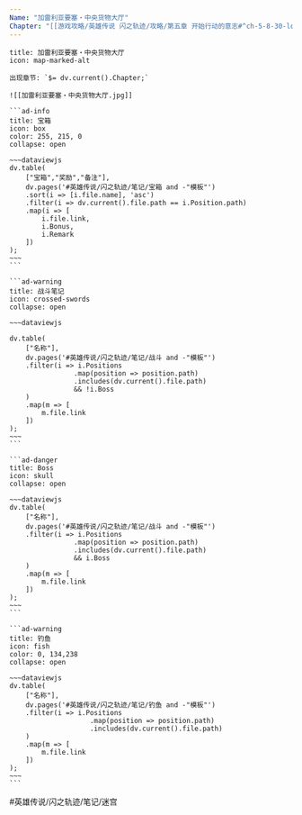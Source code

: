```yaml
---
Name: "加雷利亚要塞・中央货物大厅"
Chapter: "[[游戏攻略/英雄传说 闪之轨迹/攻略/第五章 开始行动的意志#^ch-5-8-30-location-05|第五章8/30]]"
---
```

````ad-quote
title: 加雷利亚要塞・中央货物大厅
icon: map-marked-alt

出现章节: `$= dv.current().Chapter;`

![[加雷利亚要塞・中央货物大厅.jpg]]

```ad-info
title: 宝箱
icon: box
color: 255, 215, 0
collapse: open

~~~dataviewjs
dv.table(
	["宝箱","奖励","备注"],
	dv.pages('#英雄传说/闪之轨迹/笔记/宝箱 and -"模板"')
	.sort(i => [i.file.name], 'asc')
	.filter(i => dv.current().file.path == i.Position.path)
	.map(i => [
		i.file.link,
		i.Bonus,
		i.Remark
	])
);
~~~
```

```ad-warning
title: 战斗笔记
icon: crossed-swords
collapse: open

~~~dataviewjs

dv.table(
	["名称"],
	dv.pages('#英雄传说/闪之轨迹/笔记/战斗 and -"模板"')
	.filter(i => i.Positions
				.map(position => position.path)
				.includes(dv.current().file.path) 
				&& !i.Boss
	)
	.map(m => [
		m.file.link
	])
);
~~~
```

```ad-danger
title: Boss
icon: skull
collapse: open

~~~dataviewjs
dv.table(
	["名称"],
	dv.pages('#英雄传说/闪之轨迹/笔记/战斗 and -"模板"')
	.filter(i => i.Positions
				.map(position => position.path)
				.includes(dv.current().file.path) 
				&& i.Boss
	)
	.map(m => [
		m.file.link
	])
);
~~~
```

```ad-warning
title: 钓鱼
icon: fish
color: 0, 134,238
collapse: open

~~~dataviewjs
dv.table(
	["名称"],
	dv.pages('#英雄传说/闪之轨迹/笔记/钓鱼 and -"模板"')
	.filter(i => i.Positions
					.map(position => position.path)
					.includes(dv.current().file.path)
	)
	.map(m => [
		m.file.link
	])
);
~~~
```
````

#英雄传说/闪之轨迹/笔记/迷宫 